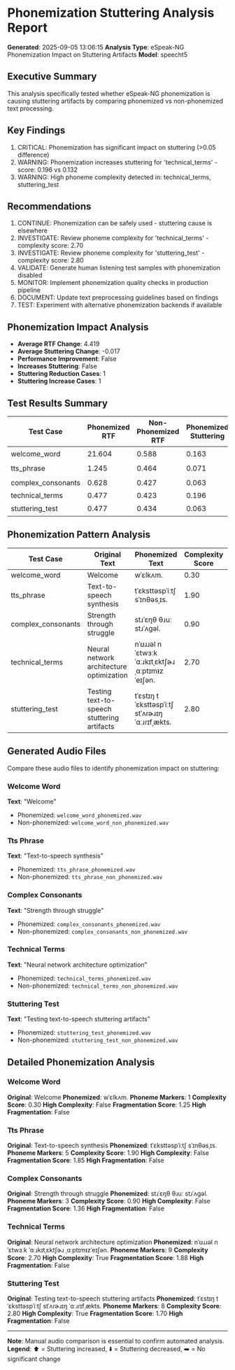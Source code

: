 # Phonemization Stuttering Analysis Report

**Generated**: 2025-09-05 13:06:15
**Analysis Type**: eSpeak-NG Phonemization Impact on Stuttering Artifacts
**Model**: speecht5

## Executive Summary

This analysis specifically tested whether eSpeak-NG phonemization is causing stuttering artifacts by comparing phonemized vs non-phonemized text processing.

## Key Findings

1. CRITICAL: Phonemization has significant impact on stuttering (>0.05 difference)
2. WARNING: Phonemization increases stuttering for 'technical_terms' - score: 0.196 vs 0.132
3. WARNING: High phoneme complexity detected in: technical_terms, stuttering_test

## Recommendations

1. CONTINUE: Phonemization can be safely used - stuttering cause is elsewhere
2. INVESTIGATE: Review phoneme complexity for 'technical_terms' - complexity score: 2.70
3. INVESTIGATE: Review phoneme complexity for 'stuttering_test' - complexity score: 2.80
4. VALIDATE: Generate human listening test samples with phonemization disabled
5. MONITOR: Implement phonemization quality checks in production pipeline
6. DOCUMENT: Update text preprocessing guidelines based on findings
7. TEST: Experiment with alternative phonemization backends if available

## Phonemization Impact Analysis

- **Average RTF Change**: 4.419
- **Average Stuttering Change**: -0.017
- **Performance Improvement**: False
- **Increases Stuttering**: False
- **Stuttering Reduction Cases**: 1
- **Stuttering Increase Cases**: 1

## Test Results Summary

| Test Case | Phonemized RTF | Non-Phonemized RTF | Phonemized Stuttering | Non-Phonemized Stuttering | Difference |
|-----------|----------------|--------------------|-----------------------|----------------------------|------------|
| welcome_word | 21.604 | 0.588 | 0.163 | 0.204 | ➡️ -0.041 |
| tts_phrase | 1.245 | 0.464 | 0.071 | 0.075 | ➡️ -0.004 |
| complex_consonants | 0.628 | 0.427 | 0.063 | 0.097 | ➡️ -0.034 |
| technical_terms | 0.477 | 0.423 | 0.196 | 0.132 | ⬆️ +0.064 |
| stuttering_test | 0.477 | 0.434 | 0.063 | 0.136 | ⬇️ -0.072 |

## Phonemization Pattern Analysis

| Test Case | Original Text | Phonemized Text | Complexity Score | Fragmentation Score |
|-----------|---------------|-----------------|------------------|--------------------|
| welcome_word | Welcome | wˈɛlkʌm. | 0.30 | 1.25 |
| tts_phrase | Text-to-speech synthesis | tˈɛksttəspˈiːtʃ sˈɪnθəsˌɪs. | 1.90 | 1.85 |
| complex_consonants | Strength through struggle | stɹˈɛŋθ θɹuː stɹˈʌɡəl. | 0.90 | 1.36 |
| technical_terms | Neural network architecture optimization | nˈʊɹɹəl nˈɛtwɜːk ˈɑːɹkɪtˌɛktʃɚɹ ˌɑːptɪmᵻzˈeɪʃən. | 2.70 | 1.88 |
| stuttering_test | Testing text-to-speech stuttering artifacts | tˈɛstɪŋ tˈɛksttəspˈiːtʃ stˈʌɾɚɹɪŋ ˈɑːɹɾɪfˌækts. | 2.80 | 1.70 |

## Generated Audio Files

Compare these audio files to identify phonemization impact on stuttering:

### Welcome Word
**Text**: "Welcome"
- Phonemized: `welcome_word_phonemized.wav`
- Non-phonemized: `welcome_word_non_phonemized.wav`

### Tts Phrase
**Text**: "Text-to-speech synthesis"
- Phonemized: `tts_phrase_phonemized.wav`
- Non-phonemized: `tts_phrase_non_phonemized.wav`

### Complex Consonants
**Text**: "Strength through struggle"
- Phonemized: `complex_consonants_phonemized.wav`
- Non-phonemized: `complex_consonants_non_phonemized.wav`

### Technical Terms
**Text**: "Neural network architecture optimization"
- Phonemized: `technical_terms_phonemized.wav`
- Non-phonemized: `technical_terms_non_phonemized.wav`

### Stuttering Test
**Text**: "Testing text-to-speech stuttering artifacts"
- Phonemized: `stuttering_test_phonemized.wav`
- Non-phonemized: `stuttering_test_non_phonemized.wav`

## Detailed Phonemization Analysis

### Welcome Word
**Original**: Welcome
**Phonemized**: wˈɛlkʌm.
**Phoneme Markers**: 1
**Complexity Score**: 0.30
**High Complexity**: False
**Fragmentation Score**: 1.25
**High Fragmentation**: False

### Tts Phrase
**Original**: Text-to-speech synthesis
**Phonemized**: tˈɛksttəspˈiːtʃ sˈɪnθəsˌɪs.
**Phoneme Markers**: 5
**Complexity Score**: 1.90
**High Complexity**: False
**Fragmentation Score**: 1.85
**High Fragmentation**: False

### Complex Consonants
**Original**: Strength through struggle
**Phonemized**: stɹˈɛŋθ θɹuː stɹˈʌɡəl.
**Phoneme Markers**: 3
**Complexity Score**: 0.90
**High Complexity**: False
**Fragmentation Score**: 1.36
**High Fragmentation**: False

### Technical Terms
**Original**: Neural network architecture optimization
**Phonemized**: nˈʊɹɹəl nˈɛtwɜːk ˈɑːɹkɪtˌɛktʃɚɹ ˌɑːptɪmᵻzˈeɪʃən.
**Phoneme Markers**: 9
**Complexity Score**: 2.70
**High Complexity**: True
**Fragmentation Score**: 1.88
**High Fragmentation**: False

### Stuttering Test
**Original**: Testing text-to-speech stuttering artifacts
**Phonemized**: tˈɛstɪŋ tˈɛksttəspˈiːtʃ stˈʌɾɚɹɪŋ ˈɑːɹɾɪfˌækts.
**Phoneme Markers**: 8
**Complexity Score**: 2.80
**High Complexity**: True
**Fragmentation Score**: 1.70
**High Fragmentation**: False

---
**Note**: Manual audio comparison is essential to confirm automated analysis.
**Legend**: ⬆️ = Stuttering increased, ⬇️ = Stuttering decreased, ➡️ = No significant change
